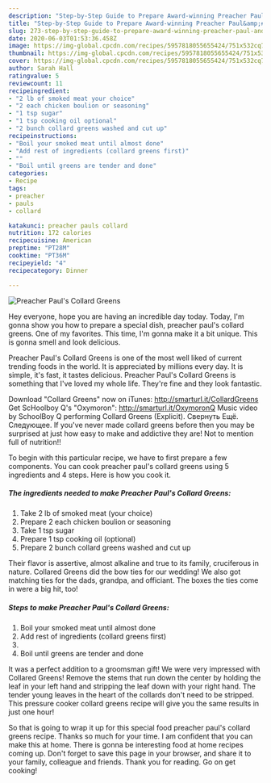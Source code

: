 ```yaml
---
description: "Step-by-Step Guide to Prepare Award-winning Preacher Paul&amp;#39;s Collard Greens"
title: "Step-by-Step Guide to Prepare Award-winning Preacher Paul&amp;#39;s Collard Greens"
slug: 273-step-by-step-guide-to-prepare-award-winning-preacher-paul-and-39-s-collard-greens
date: 2020-06-03T01:53:36.458Z
image: https://img-global.cpcdn.com/recipes/5957818055655424/751x532cq70/preacher-pauls-collard-greens-recipe-main-photo.jpg
thumbnail: https://img-global.cpcdn.com/recipes/5957818055655424/751x532cq70/preacher-pauls-collard-greens-recipe-main-photo.jpg
cover: https://img-global.cpcdn.com/recipes/5957818055655424/751x532cq70/preacher-pauls-collard-greens-recipe-main-photo.jpg
author: Sarah Hall
ratingvalue: 5
reviewcount: 11
recipeingredient:
- "2 lb of smoked meat your choice"
- "2 each chicken boulion or seasoning"
- "1 tsp sugar"
- "1 tsp cooking oil optional"
- "2 bunch collard greens washed and cut up"
recipeinstructions:
- "Boil your smoked meat until almost done"
- "Add rest of ingredients (collard greens first)"
- ""
- "Boil until greens are tender and done"
categories:
- Recipe
tags:
- preacher
- pauls
- collard

katakunci: preacher pauls collard 
nutrition: 172 calories
recipecuisine: American
preptime: "PT28M"
cooktime: "PT36M"
recipeyield: "4"
recipecategory: Dinner

---
```



![Preacher Paul&#39;s Collard Greens](https://img-global.cpcdn.com/recipes/5957818055655424/751x532cq70/preacher-pauls-collard-greens-recipe-main-photo.jpg)

Hey everyone, hope you are having an incredible day today. Today, I'm gonna show you how to prepare a special dish, preacher paul&#39;s collard greens. One of my favorites. This time, I'm gonna make it a bit unique. This is gonna smell and look delicious.

Preacher Paul&#39;s Collard Greens is one of the most well liked of current trending foods in the world. It is appreciated by millions every day. It is simple, it's fast, it tastes delicious. Preacher Paul&#39;s Collard Greens is something that I've loved my whole life. They're fine and they look fantastic.

Download &#34;Collard Greens&#34; now on iTunes: http://smarturl.it/CollardGreens Get ScHoolboy Q&#39;s &#34;Oxymoron&#34;: http://smarturl.it/OxymoronQ Music video by SchoolBoy Q performing Collard Greens (Explicit). Свернуть Ещё. Следующее. If you&#39;ve never made collard greens before then you may be surprised at just how easy to make and addictive they are! Not to mention full of nutrition!!


To begin with this particular recipe, we have to first prepare a few components. You can cook preacher paul&#39;s collard greens using 5 ingredients and 4 steps. Here is how you cook it.

<!--inarticleads1-->

##### The ingredients needed to make Preacher Paul&#39;s Collard Greens:

1. Take 2 lb of smoked meat (your choice)
1. Prepare 2 each chicken boulion or seasoning
1. Take 1 tsp sugar
1. Prepare 1 tsp cooking oil (optional)
1. Prepare 2 bunch collard greens washed and cut up


Their flavor is assertive, almost alkaline and true to its family, cruciferous in nature. Collared Greens did the bow ties for our wedding! We also got matching ties for the dads, grandpa, and officiant. The boxes the ties come in were a big hit, too! 

<!--inarticleads2-->

##### Steps to make Preacher Paul&#39;s Collard Greens:

1. Boil your smoked meat until almost done
1. Add rest of ingredients (collard greens first)
1. 
1. Boil until greens are tender and done


It was a perfect addition to a groomsman gift! We were very impressed with Collared Greens! Remove the stems that run down the center by holding the leaf in your left hand and stripping the leaf down with your right hand. The tender young leaves in the heart of the collards don&#39;t need to be stripped. This pressure cooker collard greens recipe will give you the same results in just one hour! 

So that is going to wrap it up for this special food preacher paul&#39;s collard greens recipe. Thanks so much for your time. I am confident that you can make this at home. There is gonna be interesting food at home recipes coming up. Don't forget to save this page in your browser, and share it to your family, colleague and friends. Thank you for reading. Go on get cooking!
